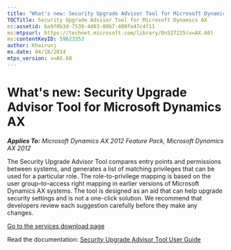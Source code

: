 ```yaml
---
title: "What's new: Security Upgrade Advisor Tool for Microsoft Dynamics AX"
TOCTitle: Security Upgrade Advisor Tool for Microsoft Dynamics AX
ms:assetid: ba9f0b3d-7539-4d83-80b7-409fe47c4f11
ms:mtpsurl: https://technet.microsoft.com/library/Dn527225(v=AX.60)
ms:contentKeyID: 59623353
author: Khairunj
ms.date: 04/18/2014
mtps_version: v=AX.60
---
```


# What's new: Security Upgrade Advisor Tool for Microsoft Dynamics AX 


_**Applies To:** Microsoft Dynamics AX 2012 Feature Pack, Microsoft Dynamics AX 2012_

The Security Upgrade Advisor Tool compares entry points and permissions between systems, and generates a list of matching privileges that can be used for a particular role. The role-to-privilege mapping is based on the user group–to–access right mapping in earlier versions of Microsoft Dynamics AX systems. The tool is designed as an aid that can help upgrade security settings and is not a one-click solution. We recommend that developers review each suggestion carefully before they make any changes.

[Go to the services download page](http://go.microsoft.com/fwlink/?linkid=228151)

Read the documentation: [Security Upgrade Advisor Tool User Guide](security-upgrade-advisor-tool-user-guide.md)

  


